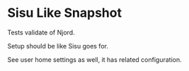 # Sisu Like Snapshot

Tests validate of Njord.

Setup should be like Sisu goes for.

See user home settings as well, it has related configuration.